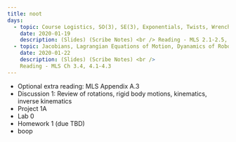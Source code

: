 ```yaml
---
title: noot
days:
  - topic: Course Logistics, SO(3), SE(3), Exponentials, Twists, Wrenches, Forward Kinematics
    date: 2020-01-19
    description: (Slides) (Scribe Notes) <br /> Reading - MLS 2.1-2.5, 3.1-3.3
  - topic: Jacobians, Lagrangian Equations of Motion, Dyanamics of Robots
    date: 2020-01-22
    description: (Slides) (Scribe Notes) <br />
    Reading - MLS Ch 3.4, 4.1-4.3
---
```


- Optional extra reading: MLS Appendix A.3
- Discussion 1: Review of rotations, rigid body motions, kinematics, inverse kinematics
- Project 1A
- Lab 0
- Homework 1 (due TBD)
- boop 
